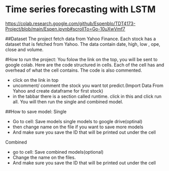 # Time series forecasting with LSTM

https://colab.research.google.com/github/Espenblo/TDT4173-Project/blob/main/Espen.ipynb#scrollTo=Go-10uXwVmf7

##Dataset
The project fetch data from Yahoo Finance. Each stock has a dataset that is fetched from Yahoo. The data contain date, high, low , ope, close and volume.

#How to run the project:
You folow the link on the top, you will be sent to google colab. 
Here are the code structured in cells. 
Each of the cell has and overhead of what the cell contains. The code is also commented.

- click on the link in top
- uncomment/ comment the stock you want tot predict.(Import Data From Yahoo and create dataframe for first stock) 
- in the tabbar there is a section called runtime. click in this and click run all. You will then run the single and combined model.

##How to save model:
Single
- Go to cell: Save models single models to google drive(optinal)
- then change name on the file if you want to save more models
- And make sure you save the ID that will be printed out under the cell

Combined
- go to cell: Save combined models(optional)
- Change the name on the files.
- And make sure you save the ID that will be printed out under the cell